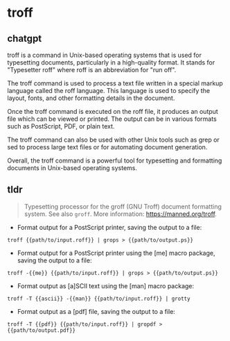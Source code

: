 # troff 
## chatgpt 
troff is a command in Unix-based operating systems that is used for typesetting documents, particularly in a high-quality format. It stands for "Typesetter roff" where roff is an abbreviation for "run off".

The troff command is used to process a text file written in a special markup language called the roff language. This language is used to specify the layout, fonts, and other formatting details in the document.

Once the troff command is executed on the roff file, it produces an output file which can be viewed or printed. The output can be in various formats such as PostScript, PDF, or plain text.

The troff command can also be used with other Unix tools such as grep or sed to process large text files or for automating document generation.

Overall, the troff command is a powerful tool for typesetting and formatting documents in Unix-based operating systems. 

## tldr 
 
> Typesetting processor for the groff (GNU Troff) document formatting system.
> See also `groff`.
> More information: <https://manned.org/troff>.

- Format output for a PostScript printer, saving the output to a file:

`troff {{path/to/input.roff}} | grops > {{path/to/output.ps}}`

- Format output for a PostScript printer using the [me] macro package, saving the output to a file:

`troff -{{me}} {{path/to/input.roff}} | grops > {{path/to/output.ps}}`

- Format output as [a]SCII text using the [man] macro package:

`troff -T {{ascii}} -{{man}} {{path/to/input.roff}} | grotty`

- Format output as a [pdf] file, saving the output to a file:

`troff -T {{pdf}} {{path/to/input.roff}} | gropdf > {{path/to/output.pdf}}`
